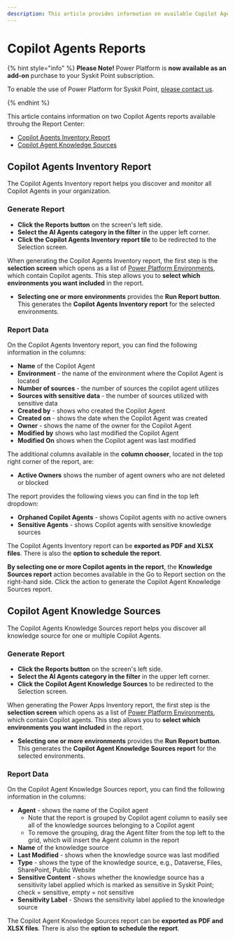 ```yaml
---
description: This article provides information on available Copilot Agents reports.
---
```


# Copilot Agents Reports

{% hint style="info" %}
**Please Note!** Power Platform is **now available as an add-on** purchase to your Syskit Point subscription. 

To enable the use of Power Platform for Syskit Point, [please contact us](https://www.syskit.com/contact-us-power-platform/).

{% endhint %}

This article contains information on two Copilot Agents reports available throuhg the Report Center:
* [Copilot Agents Inventory Report](#copilot-agents-inventory-report)
* [Copilot Agent Knowledge Sources](#copilot-agent-knowledge-sources)

## Copilot Agents Inventory Report

The Copilot Agents Inventory report helps you discover and monitor all Copilot Agents in your organization. 

### Generate Report

* **Click the Reports button** on the screen's left side.
* **Select the AI Agents category in the filter** in the upper left corner.
* **Click the Copilot Agents Inventory report tile** to be redirected to the Selection screen.

When generating the Copilot Agents Inventory report, the first step is the **selection screen** which opens as a list of [Power Platform Environments](power-platform-environments-reports.md), which contain Copilot agents. This step allows you to **select which environments you want included** in the report.

* **Selecting one or more environments** provides the **Run Report button**. This generates the **Copilot Agents Inventory report** for the selected environments. 

### Report Data

On the Copilot Agents Inventory report, you can find the following information in the columns:

* **Name** of the Copilot Agent
* **Environment** - the name of the environment where the Copilot Agent is located
* **Number of sources** - the number of sources the copilot agent utilizes
* **Sources with sensitive data** - the number of sources utilized with sensitive data
* **Created by** - shows who created the Copilot Agent
* **Created on** - shows the date when the Copilot Agent was created
* **Owner** - shows the name of the owner for the Copilot Agent
* **Modified by** shows who last modified the Copilot Agent
* **Modified On** shows when the Copilot agent was last modified

The additional columns available in the **column chooser**, located in the top right corner of the report, are:
      
* **Active Owners** shows the number of agent owners who are not deleted or blocked

The report provides the following views you can find in the top left dropdown:
* **Orphaned Copilot Agents** - shows Copilot agents with no active owners
* **Sensitive Agents** - shows Copilot agents with sensitive knowledge sources

The Copilot Agents Inventory report can be **exported as PDF and XLSX files**. There is also the **option to schedule the report**.

**By selecting one or more Copilot agents in the report**, the **Knowledge Sources report** action becomes available in the Go to Report section on the right-hand side. Click the action to generate the Copilot Agent Knowledge Sources report.

## Copilot Agent Knowledge Sources

The Copilot Agents Knowledge Sources report helps you discover all knowledge source for one or multiple Copilot Agents.

### Generate Report

* **Click the Reports button** on the screen's left side.
* **Select the AI Agents category in the filter** in the upper left corner.
* **Click the Copilot Agent Knowledge Sources** to be redirected to the Selection screen.

When generating the Power Apps Inventory report, the first step is the **selection screen** which opens as a list of [Power Platform Environments](power-platform-environments-reports.md), which contain Copilot agents. This step allows you to **select which environments you want included** in the report.

* **Selecting one or more environments** provides the **Run Report button**. This generates the **Copilot Agent Knowledge Sources report** for the selected environments. 

### Report Data

On the Copilot Agent Knowledge Sources report, you can find the following information in the columns:

* **Agent** - shows the name of the Copilot agent
    * Note that the report is grouped by Copilot agent column to easily see all of the knowledge sources belonging to a Copilot agent
    * To remove the grouping, drag the Agent filter from the top left to the grid, which will insert the Agent column in the report
* **Name** of the knowledge source
* **Last Modified** - shows when the knowledge source was last modified
* **Type** - shows the type of the knowledge source, e.g., Dataverse, Files, SharePoint, Public Website
* **Sensitive Content** - shows whether the knowledge source has a sensitivity label applied which is marked as sensitive in Syskit Point; check = sensitive, empty = not sensitive
* **Sensitivity Label** - Shows the sensitivity label applied to the knowledge source

The Copilot Agent Knowledge Sources report can be **exported as PDF and XLSX files**. There is also the **option to schedule the report**.